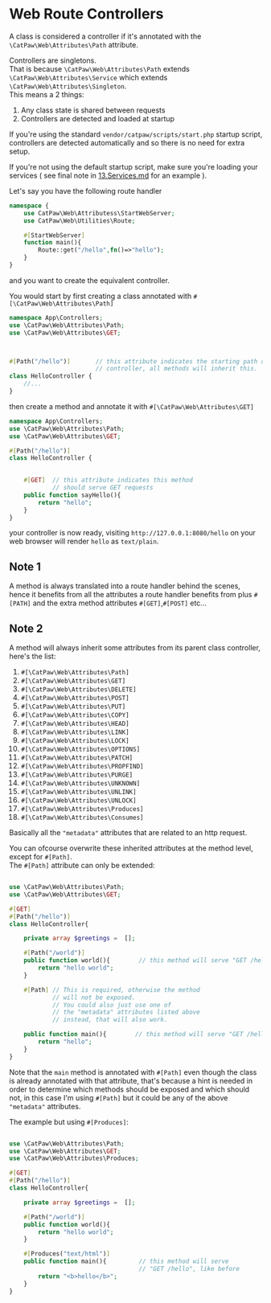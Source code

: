 # Web Route Controllers

A class is considered a controller if it's annotated with the `\CatPaw\Web\Attributes\Path` attribute.

Controllers are singletons.<br/>
That is because `\CatPaw\Web\Attributes\Path` extends `\CatPaw\Web\Attributes\Service` which extends `\CatPaw\Web\Attributes\Singleton`.<br/>
This means a 2 things:
1. Any class state is shared between requests
2. Controllers are detected and loaded at startup

If you're using the standard `vendor/catpaw/scripts/start.php` startup script, controllers are detected automatically and so there is no need for extra setup.

If you're not using the default startup script, make sure you're loading your services ( see final note in [13.Services.md](./13.Services.md) for an example ).


Let's say you have the following route handler

```php
namespace {
    use CatPaw\Web\Attributess\StartWebServer;
    use CatPaw\Web\Utilities\Route;

    #[StartWebServer]
    function main(){
        Route::get("/hello",fn()=>"hello");
    }
}

```
and you want to create the equivalent controller.

You would start by first creating a class annotated with `#[\CatPaw\Web\Attributes\Path]`

```php
namespace App\Controllers;
use \CatPaw\Web\Attributes\Path;
use \CatPaw\Web\Attributes\GET;



#[Path("/hello")]       // this attribute indicates the starting path of this 
                        // controller, all methods will inherit this.
class HelloController {
    //...
}
```
then create a method and annotate it with `#[\CatPaw\Web\Attributes\GET]`

```php
namespace App\Controllers;
use \CatPaw\Web\Attributes\Path;
use \CatPaw\Web\Attributes\GET;

#[Path("/hello")]
class HelloController {

    
    #[GET]  // this attribute indicates this method 
            // should serve GET requests
    public function sayHello(){
        return "hello";
    }
}
```

your controller is now ready, visiting `http://127.0.0.1:8080/hello` on your web browser will render `hello` as `text/plain`.


## Note 1

A method is always translated into a route handler behind the scenes, hence it benefits from all the attributes a route handler benefits from plus `#[PATH]` and the extra method attributes `#[GET]`,`#[POST]` etc...


## Note 2

A method will always inherit some attributes from its parent class controller, here's the list:

1. `#[\CatPaw\Web\Attributes\Path]`
1. `#[\CatPaw\Web\Attributes\GET]`
1. `#[\CatPaw\Web\Attributes\DELETE]`
1. `#[\CatPaw\Web\Attributes\POST]`
1. `#[\CatPaw\Web\Attributes\PUT]`
1. `#[\CatPaw\Web\Attributes\COPY]`
1. `#[\CatPaw\Web\Attributes\HEAD]`
1. `#[\CatPaw\Web\Attributes\LINK]`
1. `#[\CatPaw\Web\Attributes\LOCK]`
1. `#[\CatPaw\Web\Attributes\OPTIONS]`
1. `#[\CatPaw\Web\Attributes\PATCH]`
1. `#[\CatPaw\Web\Attributes\PROPFIND]`
1. `#[\CatPaw\Web\Attributes\PURGE]`
1. `#[\CatPaw\Web\Attributes\UNKNOWN]`
1. `#[\CatPaw\Web\Attributes\UNLINK]`
1. `#[\CatPaw\Web\Attributes\UNLOCK]`
1. `#[\CatPaw\Web\Attributes\Produces]`
1. `#[\CatPaw\Web\Attributes\Consumes]`

Basically all the `"metadata"` attributes that are related to an http request.

You can ofcourse overwrite these inherited attributes at the method level, except for `#[Path]`.<br/>
The `#[Path]` attribute can only be extended:

```php

use \CatPaw\Web\Attributes\Path;
use \CatPaw\Web\Attributes\GET;

#[GET]
#[Path("/hello")]
class HelloController{

    private array $greetings =  [];

    #[Path("/world")]
    public function world(){        // this method will serve "GET /hello/world"
        return "hello world";
    }

    #[Path] // This is required, otherwise the method 
            // will not be exposed.
            // You could also just use one of 
            // the "metadata" attributes listed above 
            // instead, that will also work.

    public function main(){        // this method will serve "GET /hello"
        return "hello";
    }
}
```

Note that the `main` method is annotated with `#[Path]` even though the class is already annotated with that attribute, that's because a hint is needed in order to determine which methods should be exposed and which should not, in this case I'm using `#[Path]` but it could be any of the above `"metadata"` attributes.

The example but using `#[Produces]`:


```php

use \CatPaw\Web\Attributes\Path;
use \CatPaw\Web\Attributes\GET;
use \CatPaw\Web\Attributes\Produces;

#[GET]
#[Path("/hello")]
class HelloController{

    private array $greetings =  [];

    #[Path("/world")]
    public function world(){
        return "hello world";
    }

    #[Produces("text/html")]
    public function main(){         // this method will serve 
                                    // "GET /hello", like before
        return "<b>hello</b>";
    }
}
```